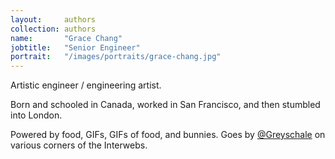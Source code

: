 ```yaml
---
layout:     authors
collection: authors
name:       "Grace Chang"
jobtitle:   "Senior Engineer"
portrait:   "/images/portraits/grace-chang.jpg"
---
```


Artistic engineer / engineering artist.

Born and schooled in Canada, worked in San Francisco, and then stumbled into London.

Powered by food, GIFs, GIFs of food, and bunnies. Goes by [@Greyschale](https://twitter.com/Greyschale) on various corners of the Interwebs.
